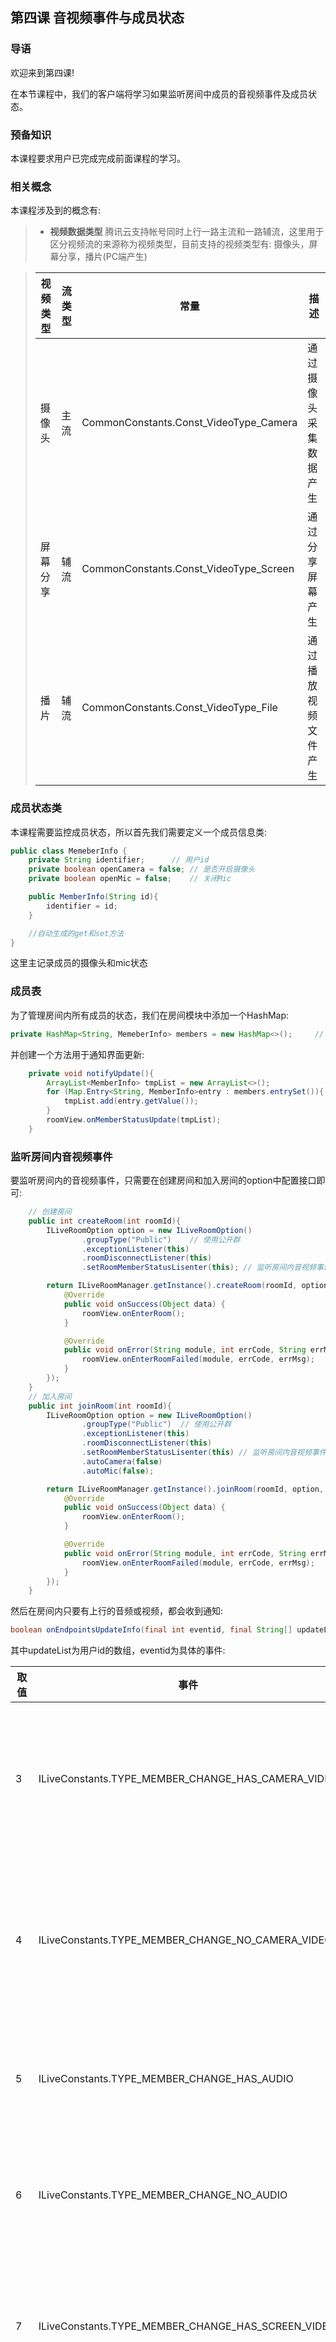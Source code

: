﻿## 第四课 音视频事件与成员状态

### 导语
欢迎来到第四课!

在本节课程中，我们的客户端将学习如果监听房间中成员的音视频事件及成员状态。

### 预备知识
本课程要求用户已完成完成前面课程的学习。

### 相关概念
本课程涉及到的概念有:
> * **视频数据类型**
> 腾讯云支持帐号同时上行一路主流和一路辅流，这里用于区分视频流的来源称为视频类型，目前支持的视频类型有: 摄像头，屏幕分享，播片(PC端产生)

> |视频类型|流类型|常量|描述|
> |--|--|--|--|
> |摄像头|主流|CommonConstants.Const_VideoType_Camera|通过摄像头采集数据产生|
> |屏幕分享|辅流|CommonConstants.Const_VideoType_Screen|通过分享屏幕产生|
> |播片|辅流|CommonConstants.Const_VideoType_File|通过播放视频文件产生|

### 成员状态类
本课程需要监控成员状态，所以首先我们需要定义一个成员信息类:
```Java
public class MemeberInfo {
    private String identifier;      // 用户id
    private boolean openCamera = false; // 是否开启摄像头
    private boolean openMic = false;    // 关闭Mic

    public MemberInfo(String id){
        identifier = id;
    }

    //自动生成的get和set方法
}
```
这里主记录成员的摄像头和mic状态

### 成员表
为了管理房间内所有成员的状态，我们在房间模块中添加一个HashMap:
```Java
private HashMap<String, MemeberInfo> members = new HashMap<>();     // 成员表
```

并创建一个方法用于通知界面更新:
```Java
    private void notifyUpdate(){
        ArrayList<MemberInfo> tmpList = new ArrayList<>();
        for (Map.Entry<String, MemberInfo>entry : members.entrySet()){
            tmpList.add(entry.getValue());
        }
        roomView.onMemberStatusUpdate(tmpList);
    }
```

### 监听房间内音视频事件
要监听房间内的音视频事件，只需要在创建房间和加入房间的option中配置接口即可:
```Java
    // 创建房间
    public int createRoom(int roomId){
        ILiveRoomOption option = new ILiveRoomOption()
                .groupType("Public")    // 使用公开群
                .exceptionListener(this)
                .roomDisconnectListener(this)
                .setRoomMemberStatusLisenter(this); // 监听房间内音视频事件

        return ILiveRoomManager.getInstance().createRoom(roomId, option, new ILiveCallBack() {
            @Override
            public void onSuccess(Object data) {
                roomView.onEnterRoom();
            }

            @Override
            public void onError(String module, int errCode, String errMsg) {
                roomView.onEnterRoomFailed(module, errCode, errMsg);
            }
        });
    }
    // 加入房间
    public int joinRoom(int roomId){
        ILiveRoomOption option = new ILiveRoomOption()
                .groupType("Public")  // 使用公开群
                .exceptionListener(this)
                .roomDisconnectListener(this)
                .setRoomMemberStatusLisenter(this) // 监听房间内音视频事件
                .autoCamera(false)
                .autoMic(false);

        return ILiveRoomManager.getInstance().joinRoom(roomId, option, new ILiveCallBack() {
            @Override
            public void onSuccess(Object data) {
                roomView.onEnterRoom();
            }

            @Override
            public void onError(String module, int errCode, String errMsg) {
                roomView.onEnterRoomFailed(module, errCode, errMsg);
            }
        });
    }
```
然后在房间内只要有上行的音频或视频，都会收到通知:
```Java
boolean onEndpointsUpdateInfo(final int eventid, final String[] updateList);
```
其中updateList为用户id的数组，eventid为具体的事件:

|取值|事件|描述|
|--|--|--|
|3|ILiveConstants.TYPE_MEMBER_CHANGE_HAS_CAMERA_VIDEO|有上行摄像头视频事件|
|4|ILiveConstants.TYPE_MEMBER_CHANGE_NO_CAMERA_VIDEO|上行摄像头视频停止事件|
|5|ILiveConstants.TYPE_MEMBER_CHANGE_HAS_AUDIO|有上行音频事件|
|6|ILiveConstants.TYPE_MEMBER_CHANGE_NO_AUDIO|上行音频停止事件|
|7|ILiveConstants.TYPE_MEMBER_CHANGE_HAS_SCREEN_VIDEO|有上行屏幕分享事件|
|8|ILiveConstants.TYPE_MEMBER_CHANGE_NO_SCREEN_VIDEO|上行屏幕分享停止事件|
|9|ILiveConstants.TYPE_MEMBER_CHANGE_HAS_FILE_VIDEO|有上行播片事件|
|10|ILiveConstants.TYPE_MEMBER_CHANGE_NO_FILE_VIDEO|上行播片停止事件|

同时，大家可能会注意到我上面使用的是Public类型的群组，因为这种有人员上限的群组才有成员进出的IM事件通知，更多群组信息参考[房间内的群组消息互动](c_msg.md)
由于成员通知是在消息里的，所以我们需要在房间模块监听消息:
```Java
MessageObservable.getInstance().addObserver(this);
```
然后再处理GroupTips消息，处理成员进出事件:
```Java
     @Override
    public void onNewMessage(ILiveMessage message) {
        if (ILiveMessage.ILIVE_CONVERSATION_GROUP == message.getConversationType() &&
                ILiveRoomManager.getInstance().getIMGroupId().equals(message.getPeer())){
            // 过滤是当前群组的消息
            if (ILiveMessage.ILIVE_MSG_TYPE_OTHER == message.getMsgType()){
                // 处理其它消息
                ILiveOtherMessage otherMessage = (ILiveOtherMessage)message;
                TIMElem elem = otherMessage.getTIMElem();   // 取出消息内容
                if (elem.getType() == TIMElemType.GroupTips){   // 群事件消息
                    TIMGroupTipsElem groupTipsElem = (TIMGroupTipsElem)elem;
                    switch (groupTipsElem.getTipsType()){
                        case Join:      // 用户加入
                            if (!members.containsKey(groupTipsElem.getOpUser())) {
                                members.put(groupTipsElem.getOpUser(), new MemberInfo(groupTipsElem.getOpUser()));
                                notifyUpdate();
                            }
                            break;
                        case Quit:      // 用户退出
                            members.remove(groupTipsElem.getOpUser());
                            notifyUpdate();
                            break;
                    }
                }
            }
        }
    }
```
收到音视频事件也通知上层:
```Java
    @Override
    public boolean onEndpointsUpdateInfo(int eventid, String[] updateList) {
        switch (eventid){
            case ILiveConstants.TYPE_MEMBER_CHANGE_HAS_CAMERA_VIDEO:
                for (String id : updateList){
                    if (!members.containsKey(id))
                        members.put(id, new MemberInfo(id));
                    members.get(id).setOpenCamera(true);
                }
                notifyUpdate();
                break;
            case ILiveConstants.TYPE_MEMBER_CHANGE_NO_CAMERA_VIDEO:
                for (String id : updateList){
                    if (members.containsKey(id))
                        members.get(id).setOpenCamera(false);
                }
                notifyUpdate();
                break;
            case ILiveConstants.TYPE_MEMBER_CHANGE_HAS_AUDIO:
                for (String id : updateList){
                    if (!members.containsKey(id))
                        members.put(id, new MemberInfo(id));
                    members.get(id).setOpenMic(true);
                }
                notifyUpdate();
                break;
            case ILiveConstants.TYPE_MEMBER_CHANGE_NO_AUDIO:
                for (String id : updateList){
                    if (members.containsKey(id))
                        members.get(id).setOpenMic(false);
                }
                notifyUpdate();
                break;
        }

        // 这里需要返回false，否则需要上层自己实现视频请求及渲染
        return false;
    }
```

### 获取房间成员
通过上面的机制，我们知道这里成员的进出事件其实是群组系统提供的
所以在成员加入房间后，也可以通过群组接口获取群组内的成员(也就是房间成员):
```Java
    private void syncGroupMember(){
        TIMGroupManager.getInstance().getGroupMembers(ILiveRoomManager.getInstance().getIMGroupId(),
                new TIMValueCallBack<List<TIMGroupMemberInfo>>() {
                    @Override
                    public void onError(int i, String s) {
                        // 失败处理
                    }

                    @Override
                    public void onSuccess(List<TIMGroupMemberInfo> timGroupMemberInfos) {
                        for (TIMGroupMemberInfo info : timGroupMemberInfos){
                            if (!members.containsKey(info.getUser())){
                                members.put(info.getUser(), new MemberInfo(info.getUser()));
                            }
                        }
                    }
                });
    }
```
而音视频状态则不用单独获取，用户在加入房间后，就会通过onEndpointsUpdateInfo收到当前(包括在用户加入前的)打开的摄像头或麦克风的事件
### UI开发
这一课中，我需要可以创建一个成员状态图标，用于展示房间内成员，以及状态，并可以实时更新

### [源码下载](http://dldir1.qq.com/hudongzhibo/ILiveSDK/Demo/Android/demo_status.zip)

### 常见问题

- 实时音视频聊天室如何获取成员进出事件
> 实时音视频聊天室是不限制人数的，出于性能考虑，腾讯云服务器是不通知成员状态的，如果业务层有这样的需求，可以巧秒地利用群组消息实现，在成员加入成功后，发一条群自定义消息: 我来了，其它成员解析到这条消息就知道了，退出也可以同样实现。

- 创建房间时配置imsupport时SDK做了什么
> 在imsupport为true时，SDK中createRoom方法中会根据用户配置的群组类型，群组IM(没有配置则直接使用房间号)创建一个IM群组，用于消息通讯。加入房间时配置imsupport为true时则会加入(如果群组不存在会导致加入房间失败)。调用createRoom的用户在quitRoom时会自动解散群组(如果异常退出可能会导致群组仍存在)

[上一课 加入房间并视频互动](c_join.md)
